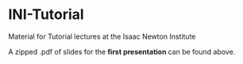 # INI-Tutorial
Material for Tutorial lectures at the Isaac Newton Institute

A zipped .pdf of slides for the <b> first presentation </b> can be found above.
